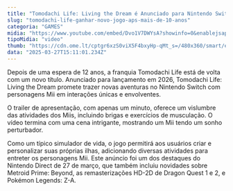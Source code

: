 ```yaml
---
title: "Tomodachi Life: Living the Dream é Anunciado para Nintendo Switch"
slug: "tomodachi-life-ganhar-novo-jogo-aps-mais-de-10-anos"
categoria: "GAMES"
midia: "https://www.youtube.com/embed/Dvo1V7DWYsA?showinfo=0&enablejsapi=1"
tipoMidia: "video"
thumb: "https://cdn.ome.lt/cptgr6xzS0viX5F4bxyHp-qMt_s=/480x360/smart/extras/conteudos/imagem_2025-03-27_115502221.png"
data: "2025-03-27T15:11:01.234Z"
---
```


Depois de uma espera de 12 anos, a franquia Tomodachi Life está de volta com um novo título. Anunciado para lançamento em 2026, Tomodachi Life: Living the Dream promete trazer novas aventuras no Nintendo Switch com personagens Mii em interações únicas e envolventes.

O trailer de apresentação, com apenas um minuto, oferece um vislumbre das atividades dos Miis, incluindo brigas e exercícios de musculação. O vídeo termina com uma cena intrigante, mostrando um Mii tendo um sonho perturbador.

Como um típico simulador de vida, o jogo permitirá aos usuários criar e personalizar suas próprias ilhas, adicionando diversas atividades para entreter os personagens Mii. Este anúncio foi um dos destaques do Nintendo Direct de 27 de março, que também incluiu novidades sobre Metroid Prime: Beyond, as remasterizações HD-2D de Dragon Quest 1 e 2, e Pokémon Legends: Z-A.